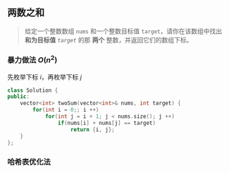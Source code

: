 

## 两数之和

> 给定一个整数数组 `nums` 和一个整数目标值 `target`，请你在该数组中找出 **和为目标值** *`target`* 的那 **两个** 整数，并返回它们的数组下标。

### 暴力做法 $O(n^2)$

先枚举下标 $i$，再枚举下标 $j$

```c++
class Solution {
public:
    vector<int> twoSum(vector<int>& nums, int target) {
        for(int i = 0;; i ++)
            for(int j = i + 1; j < nums.size(); j ++)
                if(nums[i] + nums[j] == target)
                    return {i, j};
    }
};
```

### 哈希表优化法